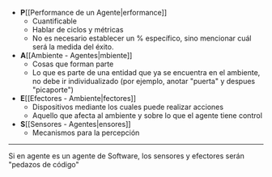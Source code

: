 - **P**[[Performance de un Agente|erformance]]
	- Cuantificable
	- Hablar de ciclos y métricas
	- No es necesario establecer un % específico, sino mencionar cuál será la medida del éxito.
- **A**[[Ambiente - Agentes|mbiente]]
	- Cosas que forman parte
	- Lo que es parte de una entidad que ya se encuentra en el ambiente, no debe ir individualizado (por ejemplo, anotar "puerta" y despues "picaporte")
- **E**[[Efectores - Ambiente|fectores]]
	- Dispositivos mediante los cuales puede realizar acciones
	- Aquello que afecta al ambiente y sobre lo que el agente tiene control
- **S**[[Sensores - Agentes|ensores]]
	- Mecanismos para la percepción
***
Si en agente es un agente de Software, los sensores y efectores serán "pedazos de código"